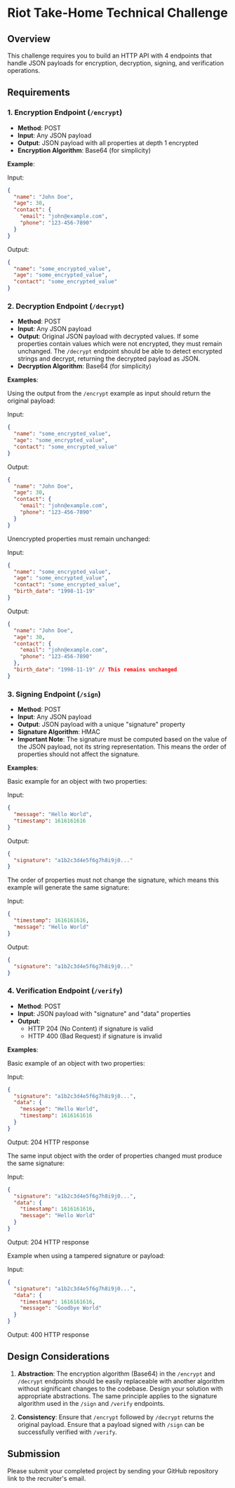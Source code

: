 # Riot Take-Home Technical Challenge

## Overview

This challenge requires you to build an HTTP API with 4 endpoints that handle JSON payloads for encryption, decryption, signing, and verification operations.

## Requirements

### 1. Encryption Endpoint (`/encrypt`)

- **Method**: POST
- **Input**: Any JSON payload
- **Output**: JSON payload with all properties at depth 1 encrypted
- **Encryption Algorithm**: Base64 (for simplicity)

**Example**:

Input:

```json
{
  "name": "John Doe",
  "age": 30,
  "contact": {
    "email": "john@example.com",
    "phone": "123-456-7890"
  }
}
```

Output:

```json
{
  "name": "some_encrypted_value",
  "age": "some_encrypted_value",
  "contact": "some_encrypted_value"
}
```

### 2. Decryption Endpoint (`/decrypt`)

- **Method**: POST
- **Input**: Any JSON payload
- **Output**: Original JSON payload with decrypted values. If some properties contain values which were not encrypted, they must remain unchanged. The `/decrypt` endpoint should be able to detect encrypted strings and decrypt, returning  the decrypted payload as JSON.
- **Decryption Algorithm**: Base64 (for simplicity)

**Examples**:

Using the output from the `/encrypt` example as input should return the original payload:

Input:

```json
{
  "name": "some_encrypted_value",
  "age": "some_encrypted_value",
  "contact": "some_encrypted_value"
}
```

Output:

```json
{
  "name": "John Doe",
  "age": 30,
  "contact": {
    "email": "john@example.com",
    "phone": "123-456-7890"
  }
}
```

Unencrypted properties must remain unchanged:

Input:

```json
{
  "name": "some_encrypted_value",
  "age": "some_encrypted_value",
  "contact": "some_encrypted_value",
  "birth_date": "1998-11-19"
}
```

Output:

```json
{
  "name": "John Doe",
  "age": 30,
  "contact": {
    "email": "john@example.com",
    "phone": "123-456-7890"
  },
  "birth_date": "1998-11-19" // This remains unchanged
}
```

### 3. Signing Endpoint (`/sign`)

- **Method**: POST
- **Input**: Any JSON payload
- **Output**: JSON payload with a unique "signature" property
- **Signature Algorithm**: HMAC
- **Important Note**: The signature must be computed based on the value of the JSON payload, not its string representation. This means the order of properties should not affect the signature.

**Examples**:

Basic example for an object with two properties:

Input:

```json
{
  "message": "Hello World",
  "timestamp": 1616161616
}
```

Output:

```json
{
  "signature": "a1b2c3d4e5f6g7h8i9j0..."
}
```

The order of properties must not change the signature, which means this example will generate the same signature:

Input:

```json
{
  "timestamp": 1616161616,
  "message": "Hello World"
}
```

Output:

```json
{
  "signature": "a1b2c3d4e5f6g7h8i9j0..."
}
```

### 4. Verification Endpoint (`/verify`)

- **Method**: POST
- **Input**: JSON payload with "signature" and "data" properties
- **Output**:
  - HTTP 204 (No Content) if signature is valid
  - HTTP 400 (Bad Request) if signature is invalid

**Examples**:

Basic example of an object with two properties:

Input:

```json
{
  "signature": "a1b2c3d4e5f6g7h8i9j0...",
  "data": {
    "message": "Hello World",
    "timestamp": 1616161616
  }
}
```

Output: 204 HTTP response

The same input object with the order of properties changed must produce the same signature:

Input:

```json
{
  "signature": "a1b2c3d4e5f6g7h8i9j0...",
  "data": {
    "timestamp": 1616161616,
    "message": "Hello World"
  }
}
```

Output: 204 HTTP response

Example when using a tampered signature or payload:

Input:

```json
{
  "signature": "a1b2c3d4e5f6g7h8i9j0...",
  "data": {
    "timestamp": 1616161616,
    "message": "Goodbye World"
  }
}
```

Output: 400 HTTP response

## Design Considerations

1. **Abstraction**: The encryption algorithm (Base64) in the `/encrypt` and `/decrypt` endpoints should be easily replaceable with another algorithm without significant changes to the codebase. Design your solution with appropriate abstractions. The same principle applies to the signature algorithm used in the `/sign` and `/verify` endpoints.

2. **Consistency**: Ensure that `/encrypt` followed by `/decrypt` returns the original payload. Ensure that a payload signed with `/sign` can be successfully verified with `/verify`.

## Submission

Please submit your completed project by sending your GitHub repository link to the recruiter's email.
